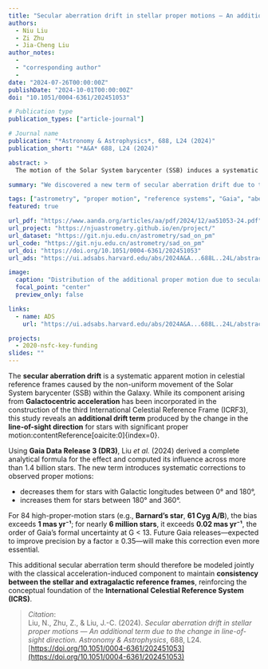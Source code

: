 ```yaml
---
title: "Secular aberration drift in stellar proper motions — An additional term due to the change in line-of-sight direction"
authors:
  - Niu Liu
  - Zi Zhu
  - Jia-Cheng Liu
author_notes:
  - 
  - "corresponding author"
  - 
date: "2024-07-26T00:00:00Z"
publishDate: "2024-10-01T00:00:00Z"
doi: "10.1051/0004-6361/202451053"

# Publication type
publication_types: ["article-journal"]

# Journal name
publication: "*Astronomy & Astrophysics*, 688, L24 (2024)"
publication_short: "*A&A* 688, L24 (2024)"

abstract: >
  The motion of the Solar System barycenter (SSB) induces a systematic effect known as the **secular aberration drift**, a key factor in high-precision astrometry. In this study, we identify and quantify an additional component of this drift resulting from the change in the line-of-sight direction caused by stellar proper motion. Using Gaia Data Release 3, we show that this effect alters the observed proper motion field of stars, decreasing it for Galactic longitudes 0°–180° and increasing it elsewhere. For 84 stars, the induced additional proper motion exceeds 1 mas yr⁻¹, and for nearly 6 million stars it exceeds 0.02 mas yr⁻¹—comparable to Gaia’s formal uncertainties for bright stars (G < 13). We recommend modeling both the SSB acceleration and this new term to ensure full consistency between the stellar and extragalactic reference frames.

summary: "We discovered a new term of secular aberration drift due to the changing line of sight, affecting stellar proper motions measured by Gaia."

tags: ["astrometry", "proper motion", "reference systems", "Gaia", "aberration drift"]
featured: true

url_pdf: "https://www.aanda.org/articles/aa/pdf/2024/12/aa51053-24.pdf"
url_project: "https://njuastrometry.github.io/en/project/"
url_dataset: "https://git.nju.edu.cn/astrometry/sad_on_pm"
url_code: "https://git.nju.edu.cn/astrometry/sad_on_pm"
url_doi: "https://doi.org/10.1051/0004-6361/202451053"
url_ads: "https://ui.adsabs.harvard.edu/abs/2024A&A...688L..24L/abstract"

image:
  caption: "Distribution of the additional proper motion due to secular aberration drift (Liu et al. 2024, *A&A* 688, L24)."
  focal_point: "center"
  preview_only: false

links:
  - name: ADS
    url: "https://ui.adsabs.harvard.edu/abs/2024A&A...688L..24L/abstract"

projects:
  - 2020-nsfc-key-funding
slides: ""
---
```


The **secular aberration drift** is a systematic apparent motion in celestial reference frames caused by the non-uniform movement of the Solar System barycenter (SSB) within the Galaxy. While its component arising from **Galactocentric acceleration** has been incorporated in the construction of the third International Celestial Reference Frame (ICRF3), this study reveals an **additional drift term** produced by the change in the **line-of-sight direction** for stars with significant proper motion:contentReference[oaicite:0]{index=0}.

Using **Gaia Data Release 3 (DR3)**, Liu *et al.* (2024) derived a complete analytical formula for the effect and computed its influence across more than 1.4 billion stars. The new term introduces systematic corrections to observed proper motions:
- decreases them for stars with Galactic longitudes between 0° and 180°,  
- increases them for stars between 180° and 360°.

For 84 high-proper-motion stars (e.g., **Barnard’s star**, **61 Cyg A/B**), the bias exceeds **1 mas yr⁻¹**; for nearly **6 million stars**, it exceeds **0.02 mas yr⁻¹**, the order of Gaia’s formal uncertainty at G < 13. Future Gaia releases—expected to improve precision by a factor ≥ 0.35—will make this correction even more essential.

This additional secular aberration term should therefore be modeled jointly with the classical acceleration-induced component to maintain **consistency between the stellar and extragalactic reference frames**, reinforcing the conceptual foundation of the **International Celestial Reference System (ICRS)**.

> *Citation*:  
> Liu, N., Zhu, Z., & Liu, J.-C. (2024). *Secular aberration drift in stellar proper motions — An additional term due to the change in line-of-sight direction.* *Astronomy & Astrophysics*, 688, L24. [https://doi.org/10.1051/0004-6361/202451053](https://doi.org/10.1051/0004-6361/202451053)
